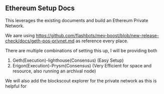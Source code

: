 ## Ethereum Setup Docs

This leverages the existing documents and build an Ethereum Private Network.

We aare using https://github.com/flashbots/mev-boost/blob/new-release-check/docs/geth-pos-privnet.md as reference every place.

There are multiple combinations of setting this up, I will be providing both 

1. Geth(Execution)-lighthouse(Consensus) (Easy Setup)
2. Erigon(Execution)-Prysm(Consensus) (Very Efficient for space and resource, also running an archival node)

We will also add the blockscout explorer for the private network as this is helpful for 

